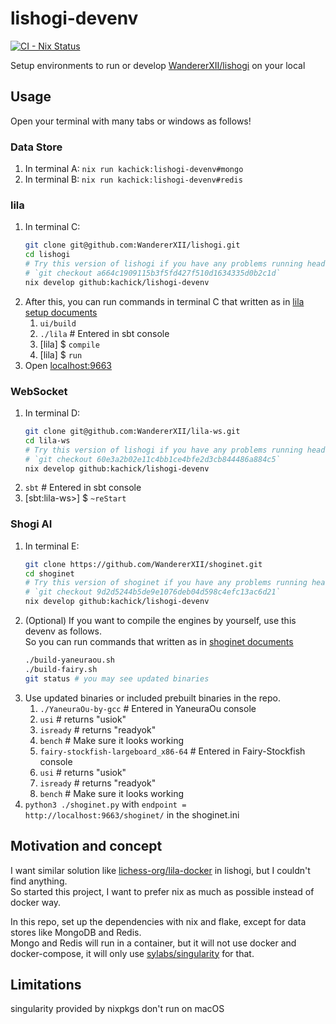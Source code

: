 # lishogi-devenv

[![CI - Nix Status](https://github.com/kachick/lishogi-devenv/actions/workflows/ci-nix.yml/badge.svg?branch=main)](https://github.com/kachick/lishogi-devenv/actions/workflows/ci-nix.yml?query=branch%3Amain+)

Setup environments to run or develop [WandererXII/lishogi](https://github.com/WandererXII/lishogi) on your local

## Usage

Open your terminal with many tabs or windows as follows!

### Data Store

1. In terminal A: `nix run kachick:lishogi-devenv#mongo`
1. In terminal B: `nix run kachick:lishogi-devenv#redis`

### lila

1. In terminal C:
   ```bash
   git clone git@github.com:WandererXII/lishogi.git
   cd lishogi
   # Try this version of lishogi if you have any problems running head.
   # `git checkout a664c1909115b3f5fd427f510d1634335d0b2c1d`
   nix develop github:kachick/lishogi-devenv
   ```
1. After this, you can run commands in terminal C that written as in [lila setup documents](https://github.com/lichess-org/lila/wiki/Lichess-Development-Onboarding)
   1. `ui/build`
   1. `./lila` # Entered in sbt console
   1. [lila] $ `compile`
   1. [lila] $ `run`
1. Open [localhost:9663](http://localhost:9663/)

### WebSocket

1. In terminal D:
   ```bash
   git clone git@github.com:WandererXII/lila-ws.git
   cd lila-ws
   # Try this version of lishogi if you have any problems running head.
   # `git checkout 60e3a2b02e11c4bb1ce4bfe2d3cb844486a884c5`
   nix develop github:kachick/lishogi-devenv
   ```
1. `sbt` # Entered in sbt console
1. [sbt:lila-ws>] $ `~reStart`

### Shogi AI

1. In terminal E:
   ```bash
   git clone https://github.com/WandererXII/shoginet.git
   cd shoginet
   # Try this version of shoginet if you have any problems running head.
   # `git checkout 9d2d5244b5de9e1076deb04d598c4efc13ac6d21`
   nix develop github:kachick/lishogi-devenv
   ```
1. (Optional) If you want to compile the engines by yourself, use this devenv as follows.\
   So you can run commands that written as in [shoginet documents](https://github.com/WandererXII/shoginet/blob/main/README.md?plain=1#L7-L27)
   ```bash
   ./build-yaneuraou.sh
   ./build-fairy.sh
   git status # you may see updated binaries
   ```
1. Use updated binaries or included prebuilt binaries in the repo.
   1. `./YaneuraOu-by-gcc` # Entered in YaneuraOu console
   1. `usi` # returns "usiok"
   1. `isready` # returns "readyok"
   1. `bench` # Make sure it looks working
   1. `fairy-stockfish-largeboard_x86-64` # Entered in Fairy-Stockfish console
   1. `usi` # returns "usiok"
   1. `isready` # returns "readyok"
   1. `bench` # Make sure it looks working
1. `python3 ./shoginet.py` with `endpoint = http://localhost:9663/shoginet/` in the shoginet.ini

## Motivation and concept

I want similar solution like [lichess-org/lila-docker](https://github.com/lichess-org/lila-docker) in lishogi, but I couldn't find anything.\
So started this project, I want to prefer nix as much as possible instead of docker way.

In this repo, set up the dependencies with nix and flake, except for data stores like MongoDB and Redis.\
Mongo and Redis will run in a container, but it will not use docker and docker-compose, it will only use [sylabs/singularity](https://github.com/sylabs/singularity) for that.

## Limitations

singularity provided by nixpkgs don't run on macOS
